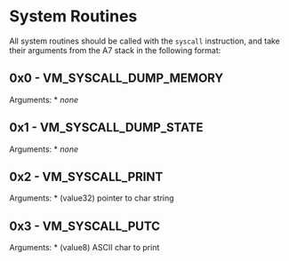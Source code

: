 # System Routines

All system routines should be called with the `syscall` instruction, and take their arguments from the A7 stack in the following format:

## 0x0 - VM_SYSCALL_DUMP_MEMORY
Arguments:
	* *none*

## 0x1 - VM_SYSCALL_DUMP_STATE
Arguments:
	* *none*

## 0x2 - VM_SYSCALL_PRINT
Arguments:
	* (value32) pointer to char string

## 0x3 - VM_SYSCALL_PUTC
Arguments:
	* (value8) ASCII char to print